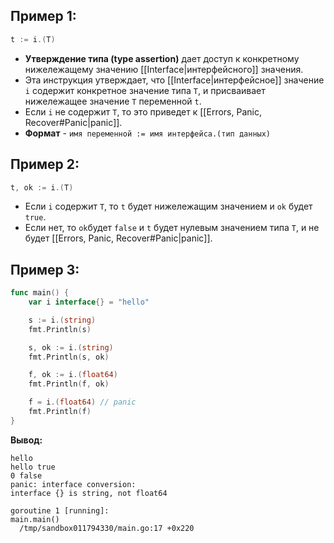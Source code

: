 
## Пример 1:

```go
t := i.(T)
```
- **Утверждение типа (type assertion)** дает доступ к конкретному нижележащему значению [[Interface|интерфейсного]] значения.
- Эта инструкция утверждает, что [[Interface|интерфейсное]] значение `i` содержит конкретное значение типа `T`, и присваивает нижележащее значение `T` переменной `t`.
- Если `i` не содержит `T`, то это приведет к [[Errors, Panic, Recover#Panic|panic]].
- **Формат** - `имя переменной := имя интерфейса.(тип данных)`

## Пример 2:

```go
t, ok := i.(T)
```
- Если `i` содержит `T`, то `t` будет нижележащим значением и `ok` будет `true`.
- Если нет, то `ok`будет `false` и `t` будет нулевым значением типа `T`, и не будет [[Errors, Panic, Recover#Panic|panic]].

## Пример 3:

```go
func main() {
	var i interface{} = "hello"

	s := i.(string)
	fmt.Println(s)

	s, ok := i.(string)
	fmt.Println(s, ok)

	f, ok := i.(float64)
	fmt.Println(f, ok)

	f = i.(float64) // panic
	fmt.Println(f)
}
```
**Вывод:**
```
hello
hello true
0 false
panic: interface conversion: 
interface {} is string, not float64

goroutine 1 [running]:
main.main()
  /tmp/sandbox011794330/main.go:17 +0x220
```



